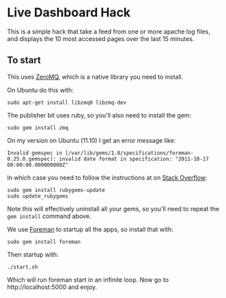 Live Dashboard Hack
===================

This is a simple hack that take a feed from one or more apache log files,
and displays the 10 most accessed pages over the last 15 minutes.

To start
--------

This uses [ZeroMQ](http://www.zeromq.org/), which is a native library you need to install.

On Ubuntu do this with:

    sudo apt-get install libzmq0 libzmq-dev

The publisher bit uses ruby, so you'll also need to install the gem:

    sudo gem install zmq

On my version on Ubuntu (11.10) I get an error message like:

    Invalid gemspec in [/var/lib/gems/1.8/specifications/foreman-0.25.0.gemspec]: invalid date format in specification: "2011-10-17 00:00:00.000000000Z"

In which case you need to follow the instructions at on [Stack Overflow](http://stackoverflow.com/questions/5771758/invalid-gemspec-because-of-the-date-format-in-specification):

    sudo gem install rubygems-update
    sudo update_rubygems

Note this will effectively uninstall all your gems, so you'll need to repeat the `gem install` command above.

We use [Foreman](https://github.com/ddollar/foreman) to startup all the apps, so install that with:

    sudo gem install foreman

Then startup with:

    ./start.sh

Which will run foreman start in an infinite loop. Now go to http://localhost:5000 and enjoy.




